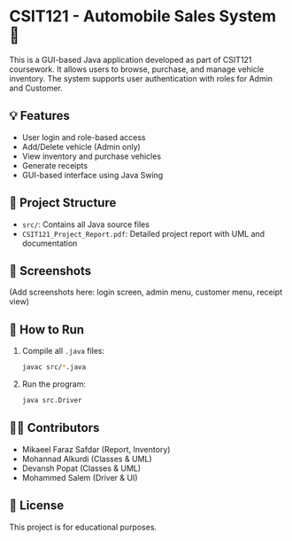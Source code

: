 # CSIT121 - Automobile Sales System 🚗

This is a GUI-based Java application developed as part of CSIT121 coursework. It allows users to browse, purchase, and manage vehicle inventory. The system supports user authentication with roles for Admin and Customer.

## 💡 Features
- User login and role-based access
- Add/Delete vehicle (Admin only)
- View inventory and purchase vehicles
- Generate receipts
- GUI-based interface using Java Swing

## 📁 Project Structure
- `src/`: Contains all Java source files
- `CSIT121_Project_Report.pdf`: Detailed project report with UML and documentation

## 📸 Screenshots
(Add screenshots here: login screen, admin menu, customer menu, receipt view)

## 🚀 How to Run
1. Compile all `.java` files:
   ```bash
   javac src/*.java
   ```
2. Run the program:
   ```bash
   java src.Driver
   ```

## 👨‍💻 Contributors
- Mikaeel Faraz Safdar (Report, Inventory)
- Mohannad Alkurdi (Classes & UML)
- Devansh Popat (Classes & UML)
- Mohammed Salem (Driver & UI)

## 📄 License
This project is for educational purposes.
